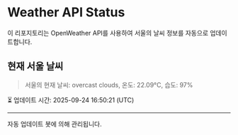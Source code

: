 
# Weather API Status

이 리포지토리는 OpenWeather API를 사용하여 서울의 날씨 정보를 자동으로 업데이트합니다.

## 현재 서울 날씨
> 서울의 현재 날씨: overcast clouds, 온도: 22.09°C, 습도: 97%

⏳ 업데이트 시간: 2025-09-24 16:50:21 (UTC)

---
자동 업데이트 봇에 의해 관리됩니다.
